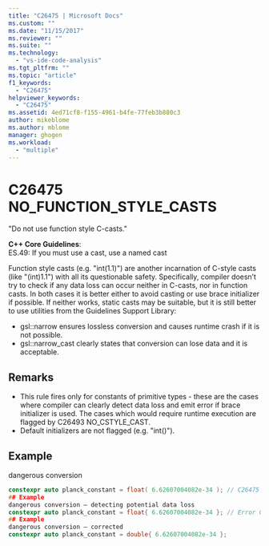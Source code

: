 ```yaml
---
title: "C26475 | Microsoft Docs"
ms.custom: ""
ms.date: "11/15/2017"
ms.reviewer: ""
ms.suite: ""
ms.technology: 
  - "vs-ide-code-analysis"
ms.tgt_pltfrm: ""
ms.topic: "article"
f1_keywords: 
  - "C26475"
helpviewer_keywords: 
  - "C26475"
ms.assetid: 4ed71cf8-f155-4961-b4fe-77feb3b880c3
author: mikeblome
ms.author: mblome
manager: ghogen
ms.workload: 
  - "multiple"
---
```

# C26475 NO_FUNCTION_STYLE_CASTS
"Do not use function style C-casts."

**C++ Core Guidelines**:   
ES.49: If you must use a cast, use a named cast

Function style casts (e.g. "int(1.1)") are another incarnation of C-style casts (like "(int)1.1") with all its questionable safety. Specifically, compiler doesn’t try to check if any data loss can occur neither in C-casts, nor in function casts. In both cases it is better either to avoid casting or use brace initializer if possible. If neither works, static casts may be suitable, but it is still better to use utilities from the Guidelines Support Library:
-   gsl::narrow ensures lossless conversion and causes runtime crash if it is not possible.
-   gsl::narrow_cast clearly states that conversion can lose data and it is acceptable.

## Remarks    
 -  This rule fires only for constants of primitive types - these are the cases where compiler can clearly detect data loss and emit error if brace initializer is used. The cases which would require runtime execution are flagged by C26493 NO_CSTYLE_CAST.
-  Default initializers are not flagged (e.g. "int()").
## Example 
dangerous conversion

```cpp
constexpr auto planck_constant = float( 6.62607004082e-34 ); // C26475
## Example 
dangerous conversion – detecting potential data loss
constexpr auto planck_constant = float{ 6.62607004082e-34 }; // Error C2397
## Example 
dangerous conversion – corrected
constexpr auto planck_constant = double{ 6.62607004082e-34 };
```

